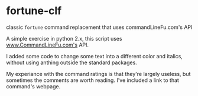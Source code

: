 # fortune-clf
classic `fortune` command replacement that uses commandLineFu.com's API

A simple exercise in python 2.x, this script uses www.CommandLineFu.com's API. 

I added some code to change some text into a different color and italics, without using anthing outside the standard packages.

My experiance with the command ratings is that they're largely useless, but sometimes the comments are worth reading. I've included a link to that command's webpage.
